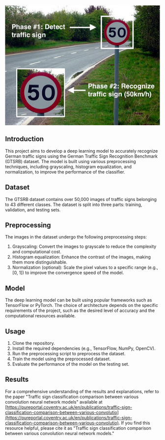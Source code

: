 ![Sample Image](image.jpg)

## Introduction
This project aims to develop a deep learning model to accurately recognize German traffic signs using the German Traffic Sign Recognition Benchmark (GTSRB) dataset. The model is built using various preprocessing techniques, including grayscaling, histogram equalization, and normalization, to improve the performance of the classifier.

## Dataset
The GTSRB dataset contains over 50,000 images of traffic signs belonging to 43 different classes. The dataset is split into three parts: training, validation, and testing sets.

## Preprocessing
The images in the dataset undergo the following preprocessing steps:

1. Grayscaling: Convert the images to grayscale to reduce the complexity and computational cost.
2. Histogram equalization: Enhance the contrast of the images, making them more distinguishable.
3. Normalization (optional): Scale the pixel values to a specific range (e.g., [0, 1]) to improve the convergence speed of the model.

## Model
The deep learning model can be built using popular frameworks such as TensorFlow or PyTorch. The choice of architecture depends on the specific requirements of the project, such as the desired level of accuracy and the computational resources available.

## Usage
1. Clone the repository.
2. Install the required dependencies (e.g., TensorFlow, NumPy, OpenCV).
3. Run the preprocessing script to preprocess the dataset.
4. Train the model using the preprocessed dataset.
5. Evaluate the performance of the model on the testing set.
## Results
For a comprehensive understanding of the results and explanations, refer to the paper "Traffic sign classification comparison between various convolution neural network models" available at [https://pureportal.coventry.ac.uk/en/publications/traffic-sign-classification-comparison-between-various-convolutio](https://pureportal.coventry.ac.uk/en/publications/traffic-sign-classification-comparison-between-various-convolutio). If you find this resource helpful, please cite it as "Traffic sign classification comparison between various convolution neural network models."
